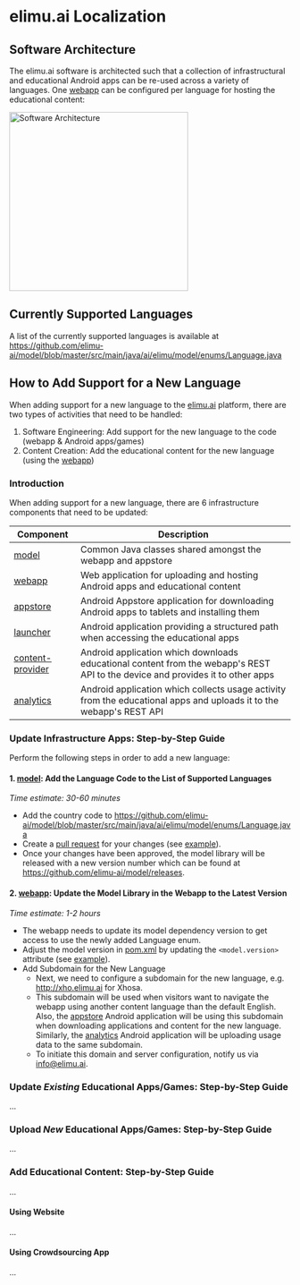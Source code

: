 # elimu.ai Localization

## Software Architecture

The elimu.ai software is architected such that a collection of infrastructural and educational Android apps can be re-used across a variety of languages. One [webapp](https://github.com/elimu-ai/webapp) can be configured per language for hosting the educational content:

[
  <img width="320" alt="Software Architecture" src="https://user-images.githubusercontent.com/15718174/83595568-fb6a1e00-a594-11ea-990a-10c0bd62ed11.png">
](https://github.com/elimu-ai/wiki/blob/master/SOFTWARE_ARCHITECTURE.md)

## Currently Supported Languages

A list of the currently supported languages is available at https://github.com/elimu-ai/model/blob/master/src/main/java/ai/elimu/model/enums/Language.java


## How to Add Support for a New Language

When adding support for a new language to the [elimu.ai](http://elimu.ai) platform, there are two types of activities that need to be handled:

  1. Software Engineering: Add support for the new language to the code (webapp & Android apps/games)
  2. Content Creation: Add the educational content for the new language (using the [webapp](https://github.com/elimu-ai/webapp))


### Introduction

When adding support for a new language, there are 6 infrastructure components that need to be updated:

Component | Description
------------ | -------------
[model](https://github.com/elimu-ai/model) | Common Java classes shared amongst the webapp and appstore
[webapp](https://github.com/elimu-ai/webapp) | Web application for uploading and hosting Android apps and educational content
[appstore](https://github.com/elimu-ai/appstore) | Android Appstore application for downloading Android apps to tablets and installing them
[launcher](https://github.com/elimu-ai/launcher) |	Android application providing a structured path when accessing the educational apps
[content-provider](https://github.com/elimu-ai/content-provider)	| Android application which downloads educational content from the webapp's REST API to the device and provides it to other apps
[analytics](https://github.com/elimu-ai/analytics)	| Android application which collects usage activity from the educational apps and uploads it to the webapp's REST API

### Update Infrastructure Apps: Step-by-Step Guide

Perform the following steps in order to add a new language:

#### 1. [model](https://github.com/elimu-ai/model): Add the Language Code to the List of Supported Languages

*Time estimate: 30-60 minutes*

- Add the country code to https://github.com/elimu-ai/model/blob/master/src/main/java/ai/elimu/model/enums/Language.java
- Create a [pull request](https://github.com/elimu-ai/wiki/blob/master/CONTRIBUTING.md) for your changes (see [example](https://github.com/elimu-ai/model/pull/214/files)).
- Once your changes have been approved, the model library will be released with a new version number which can be found at https://github.com/elimu-ai/model/releases.

#### 2. [webapp](https://github.com/elimu-ai/webapp): Update the Model Library in the Webapp to the Latest Version

*Time estimate: 1-2 hours*

- The webapp needs to update its model dependency version to get access to use the newly added Language enum.
- Adjust the model version in [pom.xml](https://github.com/elimu-ai/webapp/blob/master/pom.xml) by updating the `<model.version>` attribute (see [example](https://github.com/elimu-ai/webapp/pull/1135/files)).
- Add Subdomain for the New Language
   - Next, we need to configure a subdomain for the new language, e.g. http://xho.elimu.ai for Xhosa.
   - This subdomain will be used when visitors want to navigate the webapp using another content language than the default English. Also, the [appstore](https://github.com/elimu-ai/appstore) Android application will be using this subdomain when downloading applications and content for the new language. Similarly, the [analytics](https://github.com/elimu-ai/analytics) Android application will be uploading usage data to the same subdomain.
   - To initiate this domain and server configuration, notify us via info@elimu.ai.

### Update _Existing_ Educational Apps/Games: Step-by-Step Guide

...

### Upload _New_ Educational Apps/Games: Step-by-Step Guide

...

<a name="add-educational-content"></a>
### Add Educational Content: Step-by-Step Guide

...

#### Using Website

...

#### Using Crowdsourcing App

...
